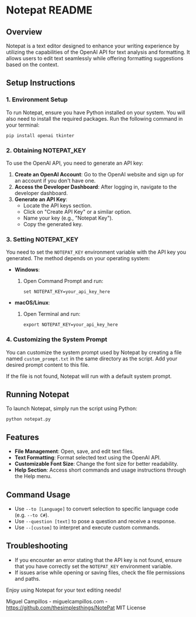 # Notepat README

## Overview
Notepat is a text editor designed to enhance your writing experience by utilizing the capabilities of the OpenAI API for text analysis and formatting. It allows users to edit text seamlessly while offering formatting suggestions based on the context.

## Setup Instructions

### 1. Environment Setup
To run Notepat, ensure you have Python installed on your system. You will also need to install the required packages. Run the following command in your terminal:

```
pip install openai tkinter
```

### 2. Obtaining NOTEPAT_KEY

To use the OpenAI API, you need to generate an API key:

1. **Create an OpenAI Account**: Go to the OpenAI website and sign up for an account if you don't have one.
2. **Access the Developer Dashboard**: After logging in, navigate to the developer dashboard.
3. **Generate an API Key**:
   - Locate the API keys section.
   - Click on "Create API Key" or a similar option.
   - Name your key (e.g., "Notepat Key").
   - Copy the generated key.

### 3. Setting NOTEPAT_KEY

You need to set the `NOTEPAT_KEY` environment variable with the API key you generated. The method depends on your operating system:

- **Windows**:
  1. Open Command Prompt and run:
     ```
     set NOTEPAT_KEY=your_api_key_here
     ```
  
- **macOS/Linux**:
  1. Open Terminal and run:
     ```
     export NOTEPAT_KEY=your_api_key_here
     ```

### 4. Customizing the System Prompt
You can customize the system prompt used by Notepat by creating a file named `custom_prompt.txt` in the same directory as the script. Add your desired prompt content to this file.

If the file is not found, Notepat will run with a default system prompt.

## Running Notepat
To launch Notepat, simply run the script using Python:

```
python notepat.py
```

## Features
- **File Management**: Open, save, and edit text files.
- **Text Formatting**: Format selected text using the OpenAI API.
- **Customizable Font Size**: Change the font size for better readability.
- **Help Section**: Access short commands and usage instructions through the Help menu.

## Command Usage
- Use `--to [Language]` to convert selection to specific language code (e.g. `--to C#`).
- Use `--question [text]` to pose a question and receive a response.
- Use `--[custom]` to interpret and execute custom commands.


## Troubleshooting
- If you encounter an error stating that the API key is not found, ensure that you have correctly set the `NOTEPAT_KEY` environment variable.
- If issues arise while opening or saving files, check the file permissions and paths.

Enjoy using Notepat for your text editing needs!

Miguel Campillos - miguelcampillos.com - https://github.com/thesimplesthings/NotePat
MIT License


